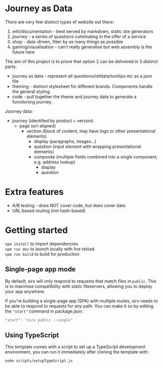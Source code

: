 # Journey as Data

There are very few distinct types of website out there:
1. wiki/documentation - best served by markdown, static site generators
1. journey - a series of questions culminating in the offer of a service
1. shop - data-driven, filter by as many things as possible
1. gaming/visualisation - can't really generalise but web assembly is the future here

The aim of this project is to prove that option 2 can be delivered in 3 distinct parts:
- journey as data - represent all questions/refdata/tooltips etc as a json file
- theming - distinct stylesheet for different brands.  Components handle the general styling.
- code - pull together the theme and journey data to generate a functioning journey.

Journey data:
- journey (identified by product + version)
  - page (url-aligned)
    - section (block of content, may have logo or other presentational elements)
      - display (paragraphs, images...)
      - question (input element with wrapping presentational elements)
      - composite (multiple fields combined into a single component, e.g. address lookup)
        - display
        - question 

# Extra features

- A/B testing - does NOT cover code, but does cover data
- URL based routing (not hash-based)


# Getting started

`npm install` to import dependencies  
`npm run dev` to launch locally with live reload  
`npm run build` to build for production  



## Single-page app mode

By default, sirv will only respond to requests that match files in `public`. This is to maximise compatibility with static fileservers, allowing you to deploy your app anywhere.

If you're building a single-page app (SPA) with multiple routes, sirv needs to be able to respond to requests for *any* path. You can make it so by editing the `"start"` command in package.json:

```js
"start": "sirv public --single"
```

## Using TypeScript

This template comes with a script to set up a TypeScript development environment, you can run it immediately after cloning the template with:

```bash
node scripts/setupTypeScript.js
```
